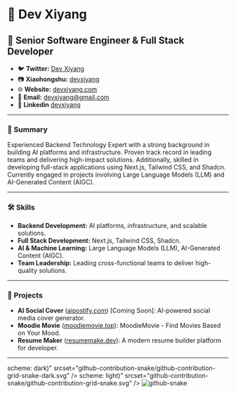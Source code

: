 # 👋 Dev Xiyang

## 🚀 Senior Software Engineer & Full Stack Developer

- 🐦 **Twitter:** [Dev Xiyang](https://twitter.com/devxiyang)
- 📷 **Xiaohongshu:** [devxiyang](https://www.xiaohongshu.com/user/profile/6229828600000000100057ea)
- 🌐 **Website:** [devxiyang.com](https://devxiyang.com)
- 📧 **Email:** [devxiyang@gmail.com](mailto:devxiyang@gmail.com)
- 🔗 **Linkedin** [devxiyang](https://www.linkedin.com/in/devxiyang)

---

### 📝 Summary
Experienced Backend Technology Expert with a strong background in building AI platforms and infrastructure. Proven track record in leading teams and delivering high-impact solutions. Additionally, skilled in developing full-stack applications using Next.js, Tailwind CSS, and Shadcn. Currently engaged in projects involving Large Language Models (LLM) and AI-Generated Content (AIGC).

---

### 🛠️ Skills
- **Backend Development:** AI platforms, infrastructure, and scalable solutions.
- **Full Stack Development:** Next.js, Tailwind CSS, Shadcn.
- **AI & Machine Learning:** Large Language Models (LLM), AI-Generated Content (AIGC).
- **Team Leadership:** Leading cross-functional teams to deliver high-quality solutions.

---

### 🎯 Projects
- **AI Social Cover** ([aipostify.com](https://aipostify.com)) [Coming Soon]: AI-powered social media cover generator.
- **Moodie Movie** ([moodiemovie.top](https://moodiemovie.top)): MoodieMovie - Find Movies Based on Your Mood.
- **Resume Maker** ([resumemake.dev](https://resumemake.dev)): A modern resume builder platform for developer.

---

<!-- snake contribution -->
<picture>
  scheme: dark)" srcset="github-contribution-snake/github-contribution-grid-snake-dark.svg" />
  scheme: light)" srcset="github-contribution-snake/github-contribution-grid-snake.svg" />
  <img alt="github-snake" src="github-snake.svg" />
</picture>
